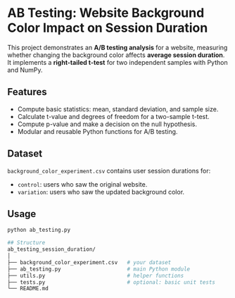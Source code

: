 # AB Testing: Website Background Color Impact on Session Duration

This project demonstrates an **A/B testing analysis** for a website, measuring whether changing the background color affects **average session duration**. It implements a **right-tailed t-test** for two independent samples with Python and NumPy.

## Features
- Compute basic statistics: mean, standard deviation, and sample size.
- Calculate t-value and degrees of freedom for a two-sample t-test.
- Compute p-value and make a decision on the null hypothesis.
- Modular and reusable Python functions for A/B testing.

## Dataset
`background_color_experiment.csv` contains user session durations for:
- `control`: users who saw the original website.
- `variation`: users who saw the updated background color.

## Usage
```bash
python ab_testing.py

## Structure
ab_testing_session_duration/
│
├── background_color_experiment.csv   # your dataset
├── ab_testing.py                     # main Python module
├── utils.py                          # helper functions
├── tests.py                          # optional: basic unit tests
└── README.md
